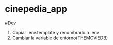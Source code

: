 # cinepedia_app

#Dev

1. Copiar .env.template y renombrarlo a .env
2. Cambiar la variable de entorno(THEMOVIEDB)
